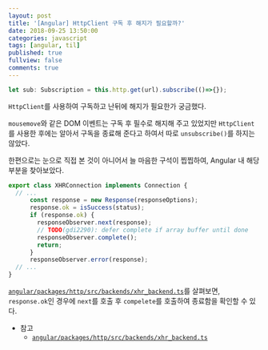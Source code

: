 ```yaml
---
layout: post
title: '[Angular] HttpClient 구독 후 해지가 필요할까?'
date: 2018-09-25 13:50:00
categories: javascript
tags: [angular, til]
published: true
fullview: false
comments: true
---
```


```ts
let sub: Subscription = this.http.get(url).subscribe(()=>{});
```

`HttpClient`를 사용하여 구독하고 난뒤에 해지가 필요한가 궁금했다.

`mousemove`와 같은 DOM 이벤트는 구독 후 필수로 해지해 주고 있었지만 `HttpClient`를 사용한 후에는 알아서 구독을 종료해 준다고 하여서 따로 `unsubscribe()`를 하지는 않았다.

한편으로는 눈으로 직접 본 것이 아니어서 늘 마음한 구석이 찝찝하여, Angular 내 해당 부분을 찾아보았다.

```ts
export class XHRConnection implements Connection {
  // ...
      const response = new Response(responseOptions);
      response.ok = isSuccess(status);
      if (response.ok) {
        responseObserver.next(response);
        // TODO(gdi2290): defer complete if array buffer until done
        responseObserver.complete();
        return;
      }
      responseObserver.error(response);
  // ...
}
```

[`angular/packages/http/src/backends/xhr_backend.ts`](https://github.com/angular/angular/blob/master/packages/http/src/backends/xhr_backend.ts#L91)를 살펴보면, `response.ok`인 경우에 `next`를 호출 후 `compelete`를 호출하여 종료함을 확인할 수 있다.

* 참고
  * [`angular/packages/http/src/backends/xhr_backend.ts`](https://github.com/angular/angular/blob/master/packages/http/src/backends/xhr_backend.ts#L91)